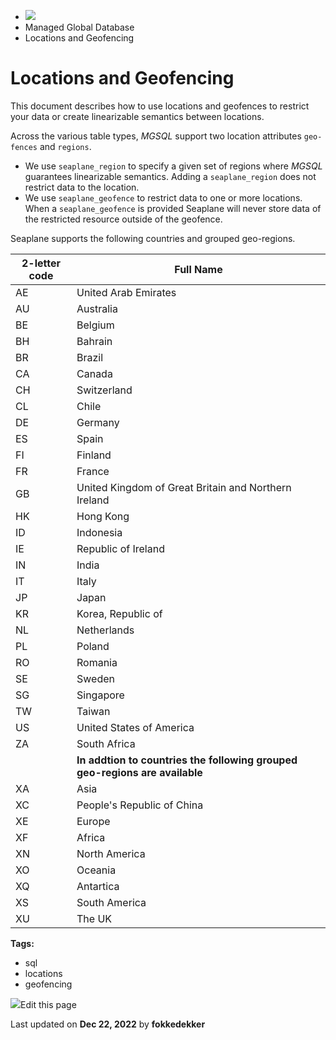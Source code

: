 <div>

<div>

<div>

<div>

-   ![](data:image/svg+xml;base64,PHN2Zz48cGF0aD48L3BhdGg+PC9zdmc+)
-   Managed Global Database
-   Locations and Geofencing

<div>

<div>

# Locations and Geofencing

</div>

This document describes how to use locations and geofences to restrict
your data or create linearizable semantics between locations.

Across the various table types, *MGSQL* support two location attributes
`geo-fences` and `regions`.

-   We use `seaplane_region` to specify a given set of regions where
    *MGSQL* guarantees linearizable semantics. Adding a
    `seaplane_region` does not restrict data to the location.
-   We use `seaplane_geofence` to restrict data to one or more
    locations. When a `seaplane_geofence` is provided Seaplane will
    never store data of the restricted resource outside of the geofence.

Seaplane supports the following countries and grouped geo-regions.

<div>

<table><thead><tr><th>2-letter code</th><th>Full Name</th></tr></thead><tbody><tr><td>AE</td><td>United Arab Emirates</td></tr><tr><td>AU</td><td>Australia</td></tr><tr><td>BE</td><td>Belgium</td></tr><tr><td>BH</td><td>Bahrain</td></tr><tr><td>BR</td><td>Brazil</td></tr><tr><td>CA</td><td>Canada</td></tr><tr><td>CH</td><td>Switzerland</td></tr><tr><td>CL</td><td>Chile</td></tr><tr><td>DE</td><td>Germany</td></tr><tr><td>ES</td><td>Spain</td></tr><tr><td>FI</td><td>Finland</td></tr><tr><td>FR</td><td>France</td></tr><tr><td>GB</td><td>United Kingdom of Great Britain and Northern Ireland</td></tr><tr><td>HK</td><td>Hong Kong</td></tr><tr><td>ID</td><td>Indonesia</td></tr><tr><td>IE</td><td>Republic of Ireland</td></tr><tr><td>IN</td><td>India</td></tr><tr><td>IT</td><td>Italy</td></tr><tr><td>JP</td><td>Japan</td></tr><tr><td>KR</td><td>Korea, Republic of</td></tr><tr><td>NL</td><td>Netherlands</td></tr><tr><td>PL</td><td>Poland</td></tr><tr><td>RO</td><td>Romania</td></tr><tr><td>SE</td><td>Sweden</td></tr><tr><td>SG</td><td>Singapore</td></tr><tr><td>TW</td><td>Taiwan</td></tr><tr><td>US</td><td>United States of America</td></tr><tr><td>ZA</td><td>South Africa</td></tr><tr><td></td><td><strong>In addtion to countries the following grouped geo-regions are available</strong></td></tr><tr><td>XA</td><td>Asia</td></tr><tr><td>XC</td><td>People's Republic of China</td></tr><tr><td>XE</td><td>Europe</td></tr><tr><td>XF</td><td>Africa</td></tr><tr><td>XN</td><td>North America</td></tr><tr><td>XO</td><td>Oceania</td></tr><tr><td>XQ</td><td>Antartica</td></tr><tr><td>XS</td><td>South America</td></tr><tr><td>XU</td><td>The UK</td></tr></tbody></table>

</div>

</div>

<div>

<div>

**Tags:**

-   sql
-   locations
-   geofencing

</div>

</div>

<div>

<div>

![](data:image/svg+xml;base64,PHN2Zz48Zz48cGF0aD48L3BhdGg+PC9nPjwvc3ZnPg==)Edit
this page

</div>

<div>

Last updated on **Dec 22, 2022** by **fokkedekker**

</div>

</div>

</div>

</div>

</div>

</div>
